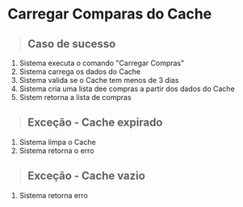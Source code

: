  # Carregar Comparas do Cache

 > ## Caso de sucesso
 1. Sistema executa o comando "Carregar Compras"
 2. Sistema carrega os dados do Cache
 3. Sistema valida se o Cache tem menos de 3 dias
 4. Sistema cria uma lista dee compras a partir dos dados do Cache
 5. Sistem retorna a lista de compras

 > ## Exceção - Cache expirado
 1. Sistema limpa o Cache
 2. Sistema retorna o erro

 > ## Exceção - Cache vazio
1. Sistema retorna erro